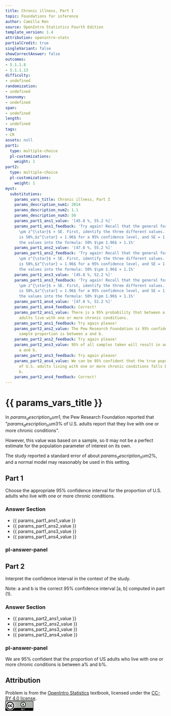 ```yaml
---
title: Chronic illness, Part I
topic: Foundations for inference
author: Camilla Ren
source: OpenIntro Statistics Fourth Edition
template_version: 1.4
attribution: openintro-stats
partialCredit: true
singleVariant: false
showCorrectAnswer: false
outcomes:
- 5.1.1.8
- 5.1.1.13
difficulty:
- undefined
randomization:
- undefined
taxonomy:
- undefined
span:
- undefined
length:
- undefined
tags:
- CR
assets: null
part1:
  type: multiple-choice
  pl-customizations:
    weight: 1
part2:
  type: multiple-choice
  pl-customizations:
    weight: 1
myst:
  substitutions:
    params_vars_title: Chronic illness, Part I
    params_description_num1: 2014
    params_description_num2: 1.1
    params_description_num3: 50
    params_part1_ans1_value: '[45.8 %, 55.2 %]'
    params_part1_ans1_feedback: 'Try again! Recall that the general formula is $point~estimate
      \pm z^{\star}$ × SE. First, identify the three different values. The point estimate
      is 50%,$z^{\star} = 1.96$ for a 95% confidence level, and SE = 1.1%.Then, plug
      the values into the formula: 50% $\pm 1.96$ × 1.1%'
    params_part1_ans2_value: '[47.8 %, 55.2 %]'
    params_part1_ans2_feedback: 'Try again! Recall that the general formula is $point~estimate
      \pm z^{\star}$ × SE. First, identify the three different values. The point estimate
      is 50%,$z^{\star} = 1.96$ for a 95% confidence level, and SE = 1.1%.Then, plug
      the values into the formula: 50% $\pm 1.96$ × 1.1%'
    params_part1_ans3_value: '[45.8 %, 52.2 %]'
    params_part1_ans3_feedback: 'Try again! Recall that the general formula is $point~estimate
      \pm z^{\star}$ × SE. First, identify the three different values. The point estimate
      is 50%,$z^{\star} = 1.96$ for a 95% confidence level, and SE = 1.1%.Then, plug
      the values into the formula: 50% $\pm 1.96$ × 1.1%'
    params_part1_ans4_value: '[47.8 %, 52.2 %]'
    params_part1_ans4_feedback: Correct!
    params_part2_ans1_value: There is a 95% probability that between a and b of U.S.
      adults live with one or more chronic conditions.
    params_part2_ans1_feedback: Try again please!
    params_part2_ans2_value: The Pew Research Foundation is 95% confident that their
      sample proportion is between a and b.
    params_part2_ans2_feedback: Try again please!
    params_part2_ans3_value: 95% of all samples taken will result in an estimate between
      a and b.
    params_part2_ans3_feedback: Try again please!
    params_part2_ans4_value: We can be 95% confident that the true population proportion
      of U.S. adults living with one or more chronic conditions falls between a and
      b.
    params_part2_ans4_feedback: Correct!
---
```

# {{ params_vars_title }}
In ${{ params_description_num1 }}$, the Pew Research Foundation reported that "${{ params_description_num3 }}$% of U.S. adults report that they live with one or more chronic conditions".

However, this value was based on a sample, so it may not be a perfect estimate for the population parameter of interest on its own.

The study reported a standard error of about ${{ params_description_num2 }}$%, and a normal model may reasonably be used in this setting.

## Part 1

Choose the appropriate 95% confidence interval for the proportion of U.S. adults who live with one or more chronic conditions.

### Answer Section

- {{ params_part1_ans1_value }}
- {{ params_part1_ans2_value }}
- {{ params_part1_ans3_value }}
- {{ params_part1_ans4_value }}

### pl-answer-panel

## Part 2

Interpret the confidence interval in the context of the study.

Note: a and b is the correct 95% confidence interval \[a, b\] computed in part (1).

### Answer Section

- {{ params_part2_ans1_value }}
- {{ params_part2_ans2_value }}
- {{ params_part2_ans3_value }}
- {{ params_part2_ans4_value }}

### pl-answer-panel

We are 95% confident that the proportion of US adults who live with one or more chronic conditions is between a% and b%.

## Attribution

Problem is from the [OpenIntro Statistics](https://openintro.org/book/os/) textbook, licensed under the [CC-BY 4.0 license](https://creativecommons.org/licenses/by/4.0/).<br>![Image representing the Creative Commons 4.0 BY license.](https://raw.githubusercontent.com/firasm/bits/master/by.png)